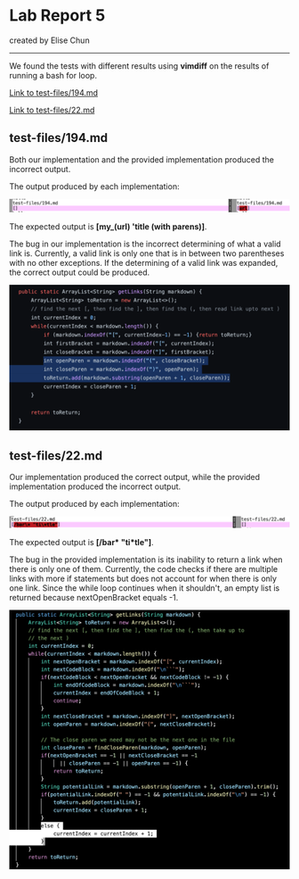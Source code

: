 # **Lab Report 5**
created by Elise Chun

---
We found the tests with different results using **vimdiff** on the results of running a bash for loop. 

[Link to test-files/194.md]()

[Link to test-files/22.md]()

## **test-files/194.md**
Both our implementation and the provided implementation produced the incorrect output.

The output produced by each implementation:

![pic](194.png)

The expected output is **[my_(url) 'title (with parens)]**.

The bug in our implementation is the incorrect determining of what a valid link is. Currently, a valid link is only one that is in between two parentheses with no other exceptions. If the determining of a valid link was expanded, the correct output could be produced.

![paren](paren.png)

## **test-files/22.md**
Our implementation produced the correct output, while the provided implementation produced the incorrect output.

The output produced by each implementation:

![pic](22.png)

The expected output is **[/bar\* "ti\*tle"]**.

The bug in the provided implementation is its inability to return a link when there is only one of them. Currently, the code checks if there are multiple links with more if statements but does not account for when there is only one link. Since the while loop continues when it shouldn't, an empty list is returned because nextOpenBracket equals -1.

![paren](out.png)